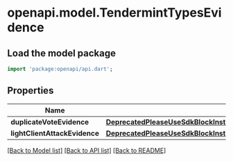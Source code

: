 # openapi.model.TendermintTypesEvidence

## Load the model package
```dart
import 'package:openapi/api.dart';
```

## Properties
Name | Type | Description | Notes
------------ | ------------- | ------------- | -------------
**duplicateVoteEvidence** | [**DeprecatedPleaseUseSdkBlockInsteadEvidenceEvidenceInnerDuplicateVoteEvidence**](DeprecatedPleaseUseSdkBlockInsteadEvidenceEvidenceInnerDuplicateVoteEvidence.md) |  | [optional] 
**lightClientAttackEvidence** | [**DeprecatedPleaseUseSdkBlockInsteadEvidenceEvidenceInnerLightClientAttackEvidence**](DeprecatedPleaseUseSdkBlockInsteadEvidenceEvidenceInnerLightClientAttackEvidence.md) |  | [optional] 

[[Back to Model list]](../README.md#documentation-for-models) [[Back to API list]](../README.md#documentation-for-api-endpoints) [[Back to README]](../README.md)


